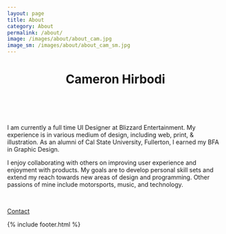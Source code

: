 ```yaml
---
layout: page
title: About
category: About
permalink: /about/
image: /images/about/about_cam.jpg
image_sm: /images/about/about_cam_sm.jpg
---
```

<header class="tint">
    <div class="header_title_container">
        <h1 class="header_title">Cameron Hirbodi</h1>
    </div>
</header>
<main>
    <article>
        <br>
        <p>
        I am currently a full time UI Designer at Blizzard Entertainment. My experience is in various medium of design, including web, print, & illustration. As an alumni of Cal State University, Fullerton, I earned my BFA in Graphic Design.
        </p>
        <p>
        I enjoy collaborating with others on improving user experience and enjoyment with products. My goals are to develop personal skill sets and extend my reach towards new areas of design and programming. Other passions of mine include motorsports, music, and technology.
        </p>
        <br>
        <p><a class="btn hollow" href="mailto:cameronhirbodi@outlook.com">Contact</a></p>
    </article>
    {% include footer.html %}
</main>
